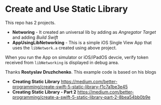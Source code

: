 # Create and Use Static Library

This repo has 2 projects. 
- **Networing** - It created an universal lib by adding as *Angregator Target* and adding _Build Swift_
- **AppUsingLibNetworking** - This is a simple iOS Single View App that uses the `libNetwork.a` created using above project.

When you run the App on simulator or iOS/iPadOS devcie, verify token received from `libNetworking` is displayed in debug area.

Thanks **Rostyslav Druzhchenko**. This example code is based on his blogs 
- **Creating Static Library** https://medium.com/better-programming/create-swift-5-static-library-f1c7a1be3e45
- **Creating Static Library - Part 2** https://medium.com/better-programming/create-a-swift-5-static-library-part-2-8bea54bb0b9e

